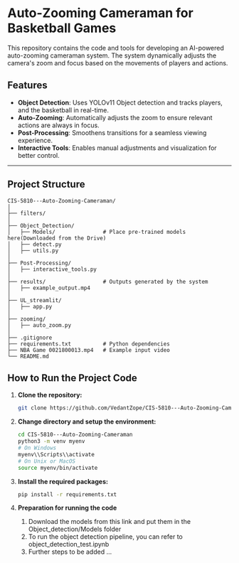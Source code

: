 # Auto-Zooming Cameraman for Basketball Games

This repository contains the code and tools for developing an AI-powered auto-zooming cameraman system. The system dynamically adjusts the camera's zoom and focus based on the movements of players and actions.

## Features
- **Object Detection**: Uses YOLOv11 Object detection and tracks players, and the basketball in real-time.
- **Auto-Zooming**: Automatically adjusts the zoom to ensure relevant actions are always in focus.
- **Post-Processing**: Smoothens transitions for a seamless viewing experience.
- **Interactive Tools**: Enables manual adjustments and visualization for better control.

---

## Project Structure

```plaintext
CIS-5810---Auto-Zooming-Cameraman/
│
├── filters/
│
├── Object_Detection/
│   ├── Models/               # Place pre-trained models here(Downloaded from the Drive)
│   ├── detect.py
│   ├── utils.py
│
├── Post-Processing/
│   ├── interactive_tools.py
│
├── results/                  # Outputs generated by the system
│   ├── example_output.mp4
│
├── UL_streamlit/
│   ├── app.py
│
├── zooming/
│   ├── auto_zoom.py
│
├── .gitignore
├── requirements.txt          # Python dependencies
├── NBA Game 0021800013.mp4   # Example input video
└── README.md
```

## How to Run the Project Code

1. **Clone the repository:**
   ```bash
   git clone https://github.com/VedantZope/CIS-5810---Auto-Zooming-Cameraman.git
   ```

2.	**Change directory and setup the environment:**
      ```bash
      cd CIS-5810---Auto-Zooming-Cameraman
      python3 -m venv myenv
      # On Windows
      myenv\\Scripts\\activate
      # On Unix or MacOS
      source myenv/bin/activate
      ```

3.	**Install the required packages:**
      ```bash
      pip install -r requirements.txt
      ```

4. **Preparation for running the code**
   1.	Download the models from this link and put them in the Object_detection/Models folder
   2. To run the object detection pipeline, you can refer to object_detection_test.ipynb
   3. Further steps to be added ...
